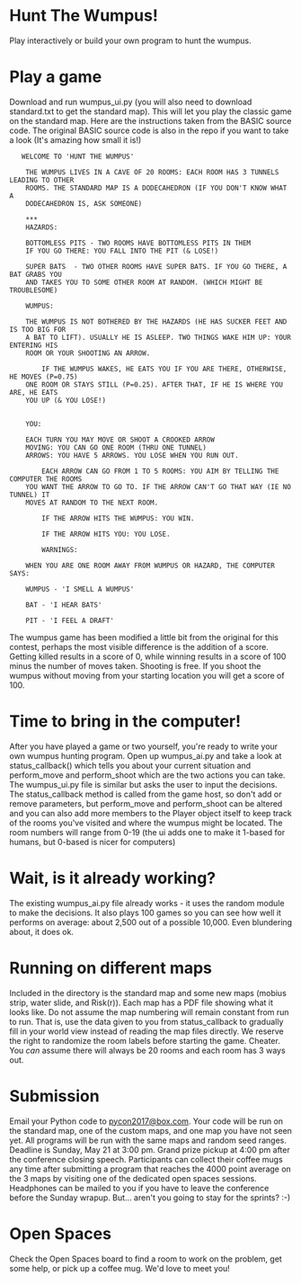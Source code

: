 # Hunt The Wumpus!

Play interactively or build your own program to hunt the wumpus.

# Play a game
Download and run wumpus_ui.py (you will also need to download standard.txt to get the standard map). This will let you play the classic game on the standard map. Here are the instructions taken from the BASIC source code. The original BASIC source code is also in the repo if you want to take a look (It's amazing how small it is!)

       WELCOME TO 'HUNT THE WUMPUS'

        THE WUMPUS LIVES IN A CAVE OF 20 ROOMS: EACH ROOM HAS 3 TUNNELS LEADING TO OTHER
        ROOMS. THE STANDARD MAP IS A DODECAHEDRON (IF YOU DON'T KNOW WHAT A
        DODECAHEDRON IS, ASK SOMEONE)

        ***
        HAZARDS:

        BOTTOMLESS PITS - TWO ROOMS HAVE BOTTOMLESS PITS IN THEM
        IF YOU GO THERE: YOU FALL INTO THE PIT (& LOSE!)

        SUPER BATS  - TWO OTHER ROOMS HAVE SUPER BATS. IF YOU GO THERE, A BAT GRABS YOU
        AND TAKES YOU TO SOME OTHER ROOM AT RANDOM. (WHICH MIGHT BE TROUBLESOME)

        WUMPUS:

        THE WUMPUS IS NOT BOTHERED BY THE HAZARDS (HE HAS SUCKER FEET AND IS TOO BIG FOR
        A BAT TO LIFT). USUALLY HE IS ASLEEP. TWO THINGS WAKE HIM UP: YOUR ENTERING HIS
        ROOM OR YOUR SHOOTING AN ARROW.

            IF THE WUMPUS WAKES, HE EATS YOU IF YOU ARE THERE, OTHERWISE, HE MOVES (P=0.75)
        ONE ROOM OR STAYS STILL (P=0.25). AFTER THAT, IF HE IS WHERE YOU ARE, HE EATS
        YOU UP (& YOU LOSE!)


        YOU:

        EACH TURN YOU MAY MOVE OR SHOOT A CROOKED ARROW
        MOVING: YOU CAN GO ONE ROOM (THRU ONE TUNNEL)
        ARROWS: YOU HAVE 5 ARROWS. YOU LOSE WHEN YOU RUN OUT.

            EACH ARROW CAN GO FROM 1 TO 5 ROOMS: YOU AIM BY TELLING THE COMPUTER THE ROOMS
        YOU WANT THE ARROW TO GO TO. IF THE ARROW CAN'T GO THAT WAY (IE NO TUNNEL) IT
        MOVES AT RANDOM TO THE NEXT ROOM.

            IF THE ARROW HITS THE WUMPUS: YOU WIN.

            IF THE ARROW HITS YOU: YOU LOSE.

            WARNINGS:

        WHEN YOU ARE ONE ROOM AWAY FROM WUMPUS OR HAZARD, THE COMPUTER SAYS:

        WUMPUS - 'I SMELL A WUMPUS'

        BAT - 'I HEAR BATS'

        PIT - 'I FEEL A DRAFT'

The wumpus game has been modified a little bit from the original for this contest, perhaps the most visible difference is the addition of a score. Getting killed results in a score of 0, while winning results in a score of 100 minus the number of moves taken. Shooting is free. If you shoot the wumpus without moving from your starting location you will get a score of 100.

# Time to bring in the computer!
After you have played a game or two yourself, you're ready to write your own wumpus hunting program. Open up wumpus_ai.py and take a look at status_callback() which tells you about your current situation and perform_move and perform_shoot which are the two actions you can take. The wumpus_ui.py file is similar but asks the user to input the decisions. The status_callback method is called from the game host, so don't add or remove parameters, but perform_move and perform_shoot can be altered and you can also add more members to the Player object itself to keep track of the rooms you've visited and where the wumpus might be located. The room numbers will range from 0-19 (the ui adds one to make it 1-based for humans, but 0-based is nicer for computers)

# Wait, is it already working?
The existing wumpus_ai.py file already works - it uses the random module to make the decisions. It also plays 100 games so you can see how well it performs on average: about 2,500 out of a possible 10,000. Even blundering about, it does ok.

# Running on different maps
Included in the directory is the standard map and some new maps (mobius strip, water slide, and Risk(r)). Each map has a PDF file showing what it looks like. Do not assume the map numbering will remain constant from run to run. That is, use the data given to you from status_callback to gradually fill in your world view instead of reading the map files directly. We reserve the right to randomize the room labels before starting the game. Cheater. You _can_ assume there will always be 20 rooms and each room has 3 ways out.

# Submission
Email your Python code to pycon2017@box.com. Your code will be run on the standard map, one of the custom maps, and one map you have not seen yet. All programs will be run with the same maps and random seed ranges. Deadline is Sunday, May 21 at 3:00 pm. Grand prize pickup at 4:00 pm after the conference closing speech. Participants can collect their coffee mugs any time after submitting a program that reaches the 4000 point average on the 3 maps by visiting one of the dedicated open spaces sessions. Headphones can be mailed to you if you have to leave the conference before the Sunday wrapup. But... aren't you going to stay for the sprints? :-)

# Open Spaces
Check the Open Spaces board to find a room to work on the problem, get some help, or pick up a coffee mug. We'd love to meet you!
